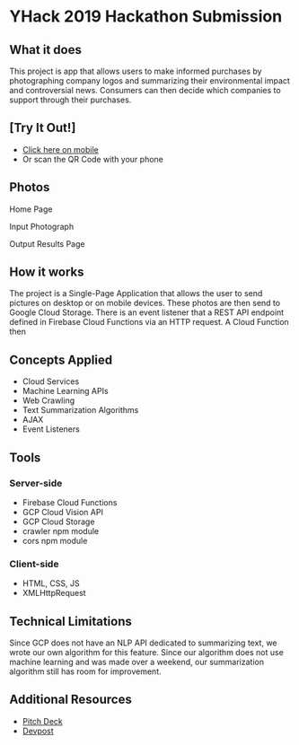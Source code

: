 # YHack 2019 Hackathon Submission

## What it does
This project is app that allows users to make informed purchases by photographing company logos and summarizing their environmental impact and controversial news. 
Consumers can then decide which companies to support through their purchases.

## [Try It Out!]
- [Click here on mobile](bit.ly/32QeaJr)
- Or scan the QR Code with your phone

## Photos
Home Page

Input Photograph

Output Results Page


## How it works
The project is a Single-Page Application that allows the user to send pictures on desktop or on mobile devices. These
photos are then send to Google Cloud Storage. There is an event listener that 
a REST API endpoint defined in Firebase Cloud Functions via an HTTP request. A Cloud Function then

## Concepts Applied
- Cloud Services 
- Machine Learning APIs
- Web Crawling
- Text Summarization Algorithms
- AJAX
- Event Listeners

## Tools
### Server-side
- Firebase Cloud Functions
- GCP Cloud Vision API
- GCP Cloud Storage
- crawler npm module
- cors npm module

### Client-side
- HTML, CSS, JS
- XMLHttpRequest

## Technical Limitations
Since GCP does not have an NLP API dedicated to summarizing text, we wrote our own algorithm for this feature. 
Since our algorithm does not use machine learning and was made over a weekend, our summarization algorithm still has
room for improvement.

## Additional Resources
- [Pitch Deck](http://bit.ly/2BO8fse)
- [Devpost](https://devpost.com/software/biased-d25q80)
